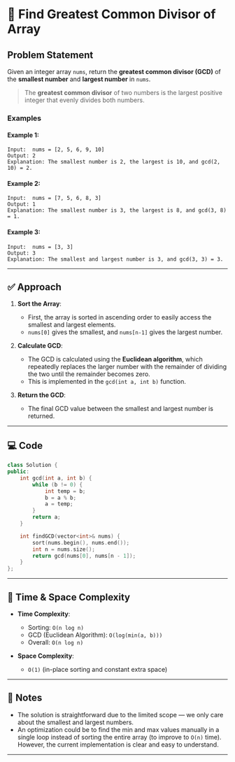 # 🧮 Find Greatest Common Divisor of Array

## Problem Statement

Given an integer array `nums`, return the **greatest common divisor (GCD)** of the **smallest number** and **largest number** in `nums`.

> The **greatest common divisor** of two numbers is the largest positive integer that evenly divides both numbers.

### Examples

#### Example 1:

```
Input:  nums = [2, 5, 6, 9, 10]
Output: 2
Explanation: The smallest number is 2, the largest is 10, and gcd(2, 10) = 2.
```

#### Example 2:

```
Input:  nums = [7, 5, 6, 8, 3]
Output: 1
Explanation: The smallest number is 3, the largest is 8, and gcd(3, 8) = 1.
```

#### Example 3:

```
Input:  nums = [3, 3]
Output: 3
Explanation: The smallest and largest number is 3, and gcd(3, 3) = 3.
```

---

## ✅ Approach

1. **Sort the Array**:

   * First, the array is sorted in ascending order to easily access the smallest and largest elements.
   * `nums[0]` gives the smallest, and `nums[n-1]` gives the largest number.

2. **Calculate GCD**:

   * The GCD is calculated using the **Euclidean algorithm**, which repeatedly replaces the larger number with the remainder of dividing the two until the remainder becomes zero.
   * This is implemented in the `gcd(int a, int b)` function.

3. **Return the GCD**:

   * The final GCD value between the smallest and largest number is returned.

---

## 💻 Code

```cpp
class Solution {
public:
    int gcd(int a, int b) {
        while (b != 0) {
            int temp = b;
            b = a % b;
            a = temp;
        }
        return a;
    }

    int findGCD(vector<int>& nums) {
        sort(nums.begin(), nums.end());
        int n = nums.size();
        return gcd(nums[0], nums[n - 1]);
    }
};
```

---

## 🧠 Time & Space Complexity

* **Time Complexity**:

  * Sorting: `O(n log n)`
  * GCD (Euclidean Algorithm): `O(log(min(a, b)))`
  * Overall: `O(n log n)`

* **Space Complexity**:

  * `O(1)` (in-place sorting and constant extra space)

---

## 📌 Notes

* The solution is straightforward due to the limited scope — we only care about the smallest and largest numbers.
* An optimization could be to find the min and max values manually in a single loop instead of sorting the entire array (to improve to `O(n)` time). However, the current implementation is clear and easy to understand.

---
